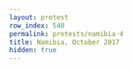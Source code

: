 ```yaml
---
layout: protest
row_index: 540
permalink: protests/namibia-4
title: Namibia, October 2017
hidden: true
---
```

